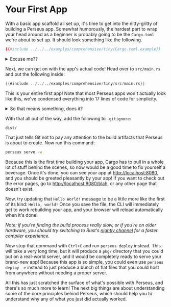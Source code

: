 # Your First App

With a basic app scaffold all set up, it's time to get into the nitty-gritty of building a Perseus app. Somewhat humorously, the hardest part to wrap your head around as a beginner is probably going to be the `Cargo.toml` we're about to set up. It should look something like the following.

```toml
{{#include ../../../examples/comprehensive/tiny/Cargo.toml.example}}
```

<details>
<summary>Excuse me??</summary>

The first section is still pretty straightforward, just defining the name and version of your app's package. The line after that, `edition = "2021"`, tells Rust to use a specific version of itself. There's also a 2018 version and a 2015 version, though Perseus won't work with either of those, as it needs some features only introduced in 2021. That version also includes some comfort features that will make your life easier at times.

Now we'll address the interesting dependencies setup. Essentially, we've got three dependency sections. The reason for this is because Perseus runs partly on a server, and partially in a browser. The former is called the *engine*, which is responsible for building and serving your app. The latter is just called the browser, which is where Perseus makes your app work for your users.

These two environments couldn't really be more different, and, while Perseus tries to minimize the complexities of managing both from your perspective, there are *many* Rust packages that won't run in the browser yet. By having separate dependency sections for each environment, we can decide explicitly which packages we want to be available where.

The first section is the usual one, pulling in dependencies that we want everywhere. Both `perseus` and `sycamore` are needed in the browser and on the server-side, so we put them here. Most of the packages you bring in yourself will go here too. As a general rule of thumb, put stuff here unless you're getting errors or trying to optimize your app (which we have a whole section on).

The second is `[target.'cfg(not(target_arch = "wasm32"))'.dependencies]`, which looks scary, but is actually pretty simple when you think about it. It defines the `dependencies` section only on the `target` (operating system) that matches the condition `cfg(not(target_arch = "wasm32"))` --- the target that's not `wasm32`, which is Rust's way of talking about the browser. This section contains engine-only dependencies. In other words, the code that runs in the browser will have no clue these even exist. We put two things in here: `tokio` and `perseus-warp`. The first is an asynchronous runtime that Perseus uses in the background (this means we can do stuff like compile three parts of your app at the same time, which speeds up builds). The second is one of those integration crates we were talking about earlier, with the `dflt-server` feature enabled, which makes it expose an extra function that just makes us a server that we don't have to think about. Unless you're writing custom API routes, this is all you need.

The third section is exactly the same as the previous, just without that `not(...)`, so this one defines dependencies that we use in the browser only. We've put `wasm-bindgen` here, which we could compile on the server, but it would be a little pointless, since Perseus only uses it behind the scenes in making your app work in the browser. (This is needed for a macro that a Perseus macro defines, which is why you have to import it yourself.)

</details>

Next, we can get on with the app's actual code! Head over to `src/main.rs` and put the following inside:

```rust
{{#include ../../../examples/comprehensive/tiny/src/main.rs}}
```

This is your entire first app! Note that most Perseus apps won't actually look like this, we've condensed everything into 17 lines of code for simplicity.

<details>
<summary>So that means something, does it?</summary>

We've started off with some simple imports that we need, which we'll talk about as we get to them. The really important thing here is the `main()` function, which is annotated with the `#[perseus::main()]` *proc macro* (these are nifty things in Rust that let you define something, like a function, and then let the macro modify it). This macro isn't necessary, but it's very good for small apps, because there's actually fair bit of stuff happening behind the scenes here.

We also give that macro an argument, `perseus_warp::dflt_server`. You should change this to whatever integration you're using (we set up `perseus_warp` earlier). Every integration has a feature called `dflt-server` (which we enabled earlier in `Cargo.toml`) that exposes a function called `dflt_server` (notice how the packages use hyphens and the code uses underscores --- this is a Rust convention).

As you might have inferred, the argument we provide to the `#[perseus::main()]` macro is the function it will use to create a server for our app! You can provide something like `dflt_server` here if you don't want to think about that much more, or you can define an expansive API and use that here instead! (Note that there's actually a much better way to do this, which is addressed much later on.)

This function also takes a *generic*, or *type parameter*, called `G`. We use this to return a [`PerseusApp`](=type.PerseusApp@perseus) (which is the construct that contains all the information about our app) that uses `G`. This is essentially saying that we want to return a `PerseusApp` for something that implements the `Html` trait, which we imported earlier. This is Sycamore's way of expressing that this function can either return something designed for the browser, or for the engine. Specifically, the engine uses `SsrNode` (server-side rendering), and the browser uses `DomNode`/`HydrateNode`. Don't worry though, you don't need to understand these distinctions just yet.

The body of the function is where the magic happens: we define a new `PerseusApp` with our one template and some error pages. The template is called `index`, which is a special name that means it will be hosted at the index of our site --- it will be the landing page. The code for that template is a `view! { .. }`, which comes from Sycamore, and it's how we write things that the user can see. If you've used HTML before, this is the Rust version of that. It might look a bit daunting at first, but most people tend to warm to it fairly well after using it a little.

All this `view! { .. }` defines is a `p`, which is equivalent to the HTML `<p></p>`, a paragraph element. This is where we can put text for our site. The contents are the universal phrase, `Hello World!`.

You might be scratching your head about that `cx` though. Understandable. This is the *reactive scope* of the view, which is something complicated that you would need to understand much more about if you were using normal Sycamore. In Perseus, all you really need to know for the basics is that this is a thing that you need to give to every `view! { .. }`, and that your templates always take it as an argument. If you want to know what this actually does, you can read more about it [here](https://sycamore-rs.netlify.app/docs/basics/reactivity).

The last thing to note is the `ErrorPages`, which are an innovation of Perseus that force you to write fallback pages for situations like the user going to a page that doesn't exist (the infamous 404 error). You could leave these out in development, but when you go to production, Perseus will scream at you. The error pages we've defined here are dead simple: we're just using the universal fallback provided to `ErrorPages::new()`, which is used for everything, unless you provide specific error pages for errors like 404, 500, etc. This fallback page is told the URL the error occurred on, the HTTP status code, and the error itself.

</details>

With that all out of the way, add the following to `.gitignore`:

```gitignore
dist/
```

That just tells Git not to pay any attention to the build artifacts that Perseus is about to create. Now run this command:

```sh
perseus serve -w
```

Because this is the first time building your app, Cargo has to pull in a whole lot of stuff behind the scenes, so now would be a good time to fix yourself a beverage. Once it's done, you can see your app at <http://localhost:8080>, and you should be greeted pleasantly by your app! If you want to check out the error pages, go to <http://localhost:8080/blah>, or any other page that doesn't exist.

Now, try updating that `Hello World!` message to be a little more like the first of its kind: `Hello, world!` Once you save the file, the CLI will immediately get to work rebuilding your app, and your browser will reload automatically when it's done!

*Note: if you're finding the build process really slow, or if you're on older hardware, you should try switching to Rust's [nightly channel](https://doc.rust-lang.org/book/appendix-07-nightly-rust.html#rustup-and-the-role-of-rust-nightly) for a faster compiler experience.*

Now stop that command with `Ctrl+C` and run `perseus deploy` instead. This will take a very long time, but it will produce a `pkg/` directory that you could put on a real-world server, and it would be completely ready to serve your brand-new app! Because this app is so simple, you could even use `perseus deploy -e` instead to just produce a bunch of flat files that you could host from anywhere without needing a proper server.

All this has just scratched the surface of what's possible with Perseus, and there's so much more to learn! The next big things are about understanding some of the core principles behind Perseus, which should help you to understand why any of what you just did actually worked.
